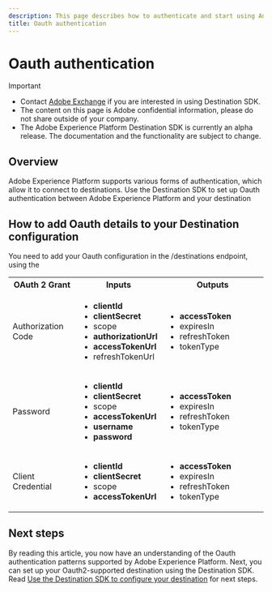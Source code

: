 ```yaml
---
description: This page describes how to authenticate and start using Adobe Destination SDK. It includes instructions on how to obtain Adobe I/O authentication credentials, a sandbox name and ID, and how to be added to an allowed partner list.
title: Oauth authentication
---
```

# Oauth authentication


>[!IMPORTANT]
>
>* Contact [Adobe Exchange](https://partners.adobe.com/exchangeprogram/creativecloud.html) if you are interested in using Destination SDK.
>* The content on this page is Adobe confidential information, please do not share outside of your company.
>* The Adobe Experience Platform Destination SDK is currently an alpha release. The documentation and the functionality are subject to change.

## Overview 

Adobe Experience Platform supports various forms of authentication, which allow it to connect to destinations. Use the Destination SDK to set up Oauth authentication between Adobe Experience Platform and your destination

## How to add Oauth details to your Destination configuration

You need to add your Oauth configuration in the /destinations endpoint, using the 

<table class="relative-table wrapped confluenceTable"><colgroup><col style="width: 26.2554%;" /><col style="width: 33.8594%;" /><col style="width: 39.8852%;" /></colgroup><tbody><tr><th class="confluenceTh">OAuth 2 Grant</th><th class="confluenceTh">Inputs</th><th class="confluenceTh">Outputs</th></tr><tr><td class="confluenceTd">Authorization Code</td><td class="confluenceTd"><ul><li><strong>clientId</strong></li><li><strong>clientSecret</strong></li><li>scope</li><li><strong>authorizationUrl</strong></li><li><strong>accessTokenUrl</strong></li><li>refreshTokenUrl</li></ul></td><td class="confluenceTd"><ul><li><strong>accessToken</strong></li><li>expiresIn</li><li>refreshToken</li><li>tokenType</li></ul></td></tr><tr><td class="confluenceTd">Password</td><td class="confluenceTd"><ul><li><strong>clientId</strong></li><li><strong>clientSecret</strong></li><li>scope</li><li><strong>accessTokenUrl</strong></li><li><strong>username</strong></li><li><strong>password</strong></li></ul></td><td class="confluenceTd"><ul><li><strong>accessToken</strong></li><li>expiresIn</li><li>refreshToken</li><li>tokenType</li></ul></td></tr><tr><td class="confluenceTd">Client Credential</td><td class="confluenceTd"><ul><li><strong>clientId</strong></li><li><strong>clientSecret</strong></li><li>scope</li><li><strong>accessTokenUrl</strong></li></ul></td><td class="confluenceTd"><ul><li><strong>accessToken</strong></li><li>expiresIn</li><li>refreshToken</li><li>tokenType</li></ul></td></tr></tbody></table>


## Next steps

By reading this article, you now have an understanding of the Oauth authentication patterns supported by Adobe Experience Platform. Next, you can set up your Oauth2-supported destination using the Destination SDK. Read [Use the Destination SDK to configure your destination](./configure-destination-instructions.md) for next steps.
